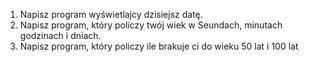 1. Napisz program wyświetlajcy dzisiejsz datę.
2. Napisz program, który policzy twój wiek w Seundach, minutach godzinach i dniach.
3. Napisz program, który policzy ile brakuje ci do wieku 50 lat i 100 lat